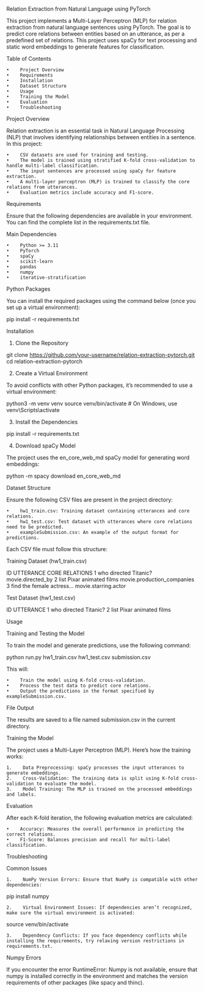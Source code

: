 Relation Extraction from Natural Language using PyTorch

This project implements a Multi-Layer Perceptron (MLP) for relation extraction from natural language sentences using PyTorch. The goal is to predict core relations between entities based on an utterance, as per a predefined set of relations. This project uses spaCy for text processing and static word embeddings to generate features for classification.

Table of Contents

    •    Project Overview
    •    Requirements
    •    Installation
    •    Dataset Structure
    •    Usage
    •    Training the Model
    •    Evaluation
    •    Troubleshooting

Project Overview

Relation extraction is an essential task in Natural Language Processing (NLP) that involves identifying relationships between entities in a sentence. In this project:

    •    CSV datasets are used for training and testing.
    •    The model is trained using stratified K-fold cross-validation to handle multi-label classification.
    •    The input sentences are processed using spaCy for feature extraction.
    •    A multi-layer perceptron (MLP) is trained to classify the core relations from utterances.
    •    Evaluation metrics include accuracy and F1-score.

Requirements

Ensure that the following dependencies are available in your environment. You can find the complete list in the requirements.txt file.

Main Dependencies

    •    Python >= 3.11
    •    PyTorch
    •    spaCy
    •    scikit-learn
    •    pandas
    •    numpy
    •    iterative-stratification

Python Packages

You can install the required packages using the command below (once you set up a virtual environment):

pip install -r requirements.txt

Installation

1. Clone the Repository

git clone https://github.com/your-username/relation-extraction-pytorch.git
cd relation-extraction-pytorch

2. Create a Virtual Environment

To avoid conflicts with other Python packages, it’s recommended to use a virtual environment:

python3 -m venv venv
source venv/bin/activate  # On Windows, use venv\Scripts\activate

3. Install the Dependencies

pip install -r requirements.txt

4. Download spaCy Model

The project uses the en_core_web_md spaCy model for generating word embeddings:

python -m spacy download en_core_web_md

Dataset Structure

Ensure the following CSV files are present in the project directory:

    •    hw1_train.csv: Training dataset containing utterances and core relations.
    •    hw1_test.csv: Test dataset with utterances where core relations need to be predicted.
    •    exampleSubmission.csv: An example of the output format for predictions.

Each CSV file must follow this structure:

Training Dataset (hw1_train.csv)

ID    UTTERANCE    CORE RELATIONS
1    who directed Titanic?    movie.directed_by
2    list Pixar animated films    movie.production_companies
3    find the female actress…    movie.starring.actor

Test Dataset (hw1_test.csv)

ID    UTTERANCE
1    who directed Titanic?
2    list Pixar animated films

Usage

Training and Testing the Model

To train the model and generate predictions, use the following command:

python run.py hw1_train.csv hw1_test.csv submission.csv

This will:

    •    Train the model using K-fold cross-validation.
    •    Process the test data to predict core relations.
    •    Output the predictions in the format specified by exampleSubmission.csv.

File Output

The results are saved to a file named submission.csv in the current directory.

Training the Model

The project uses a Multi-Layer Perceptron (MLP). Here’s how the training works:

    1.    Data Preprocessing: spaCy processes the input utterances to generate embeddings.
    2.    Cross-Validation: The training data is split using K-fold cross-validation to evaluate the model.
    3.    Model Training: The MLP is trained on the processed embeddings and labels.

Evaluation

After each K-fold iteration, the following evaluation metrics are calculated:

    •    Accuracy: Measures the overall performance in predicting the correct relations.
    •    F1-Score: Balances precision and recall for multi-label classification.

Troubleshooting

Common Issues

    1.    NumPy Version Errors: Ensure that NumPy is compatible with other dependencies:

pip install numpy


    2.    Virtual Environment Issues: If dependencies aren’t recognized, make sure the virtual environment is activated:

source venv/bin/activate


    3.    Dependency Conflicts: If you face dependency conflicts while installing the requirements, try relaxing version restrictions in requirements.txt.

Numpy Errors

If you encounter the error RuntimeError: Numpy is not available, ensure that numpy is installed correctly in the environment and matches the version requirements of other packages (like spacy and thinc).
